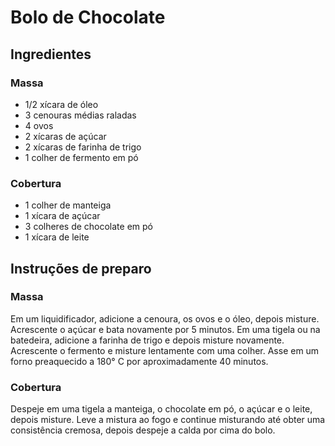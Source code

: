 # Bolo de Chocolate

## Ingredientes

### Massa

* 1/2 xícara de óleo
* 3 cenouras médias raladas
* 4 ovos
* 2 xícaras de açúcar
* 2 xícaras de farinha de trigo
* 1 colher de fermento em pó

### Cobertura

* 1 colher de manteiga
* 1 xícara de açúcar
* 3 colheres de chocolate em pó
* 1 xícara de leite

## Instruções de preparo

### Massa

Em um liquidificador, adicione a cenoura, os ovos e o óleo, depois misture.
Acrescente o açúcar e bata novamente por 5 minutos.
Em uma tigela ou na batedeira, adicione a farinha de trigo e depois misture novamente.
Acrescente o fermento e misture lentamente com uma colher.
Asse em um forno preaquecido a 180° C por aproximadamente 40 minutos.

### Cobertura

Despeje em uma tigela a manteiga, o chocolate em pó, o açúcar e o leite, depois misture.
Leve a mistura ao fogo e continue misturando até obter uma consistência cremosa, depois despeje a calda por cima do bolo.
